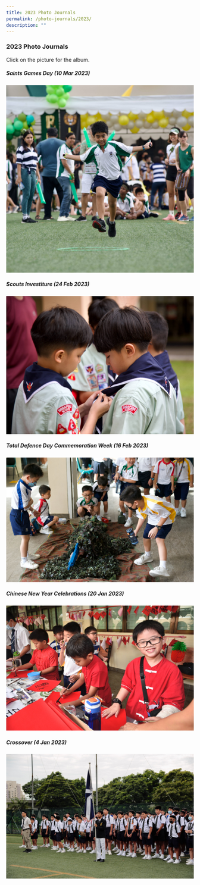 ```yaml
---
title: 2023 Photo Journals
permalink: /photo-journals/2023/
description: ""
---
```

### 2023 Photo Journals

Click on the picture for the album.


#####  Saints Games Day (10 Mar 2023)

<p><a href="https://photos.app.goo.gl/BcjowCFzCgagz3jSA"><img src="/images/Photo%20Journal%202023/_tim5527.jpg"></a></p>



#####  Scouts Investiture (24 Feb 2023)

<p><a href="https://photos.app.goo.gl/578TUTUyLQE9rwdv9"><img src="/images/Photo%20Journal%202023/_tim5077.jpg"></a></p>

#####  Total Defence Day Commemoration Week (16 Feb 2023)

<p><a href="https://photos.app.goo.gl/6gN44Ee7LpqiMc4o9"><img src="/images/Photo%20Journal%202023/_tim5842.jpg"></a></p>



##### Chinese New Year Celebrations&nbsp;(20 Jan 2023)

<p><a href="https://photos.app.goo.gl/3fZa4kMkDiFdZLjL9"><img src="/images/Photo%20Journal%202023/_tim4467.jpg"></a></p>


##### Crossover (4 Jan 2023)

<p><a href="https://photos.app.goo.gl/SHRoRJbAREatk5Hk9"><img src="/images/Photo%20Journal%202023/_tim5510.jpg"></a></p>